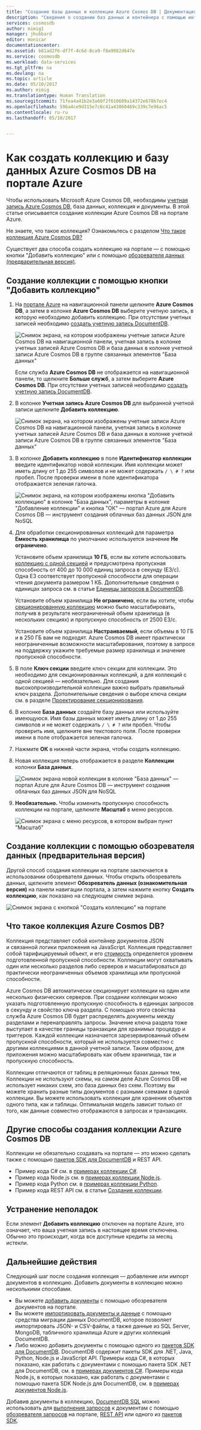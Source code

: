 ```yaml
---
title: "Создание базы данных и коллекции Azure Cosmos DB | Документация Майкрософт"
description: "Сведения о создании баз данных и контейнера с помощью интерактивного портала служб Azure Cosmos DB, облачной базы данных документов. Получите бесплатную пробную  версию сегодня."
services: cosmosdb
author: mimig1
manager: jhubbard
editor: monicar
documentationcenter: 
ms.assetid: b81ad2f6-df7f-4c6d-8ca9-f8a9982d647e
ms.service: cosmosdb
ms.workload: data-services
ms.tgt_pltfrm: na
ms.devlang: na
ms.topic: article
ms.date: 05/10/2017
ms.author: mimig
ms.translationtype: Human Translation
ms.sourcegitcommit: 71fea4a41b2e3a60f2f610609a14372e678b7ec4
ms.openlocfilehash: 596a4ce9d315e7c6c41a43860469c339c7e96ac5
ms.contentlocale: ru-ru
ms.lasthandoff: 05/10/2017


---
```

# <a name="how-to-create-an-azure-cosmos-db-collection-and-database-using-the-azure-portal"></a>Как создать коллекцию и базу данных Azure Cosmos DB на портале Azure
Чтобы использовать Microsoft Azure Cosmos DB, необходимы [учетная запись Azure Cosmos DB](documentdb-create-account.md), база данных, коллекция и документы. В этой статье описывается создание коллекции Azure Cosmos DB на портале Azure.

Не знаете, что такое коллекция? Ознакомьтесь с разделом [Что такое коллекция Azure Cosmos DB?](#what-is-a-documentdb-collection)

Существует два способа создать коллекцию на портале — с помощью кнопки "Добавить коллекцию" или с помощью [обозревателя данных (предварительная версия)](#data-explorer).

## <a name="create-a-colletion-using-add-collection-button"></a>Создание коллекции с помощью кнопки "Добавить коллекцию"

1. На [портале Azure](https://portal.azure.com/) на навигационной панели щелкните **Azure Cosmos DB**, а затем в колонке **Azure Cosmos DB** выберите учетную запись, в которую необходимо добавить коллекцию. При отсутствии учетных записей необходимо [создать учетную запись DocumentDB](documentdb-create-account.md).

   ![Снимок экрана, на котором изображены учетные записи Azure Cosmos DB на навигационной панели, учетная запись в колонке учетных записей Azure Cosmos DB и база данных в колонке учетной записи Azure Cosmos DB в группе связанных элементов "База данных"](./media/documentdb-create-collection/docdb-database-creation-1-2.png)

   Если служба **Azure Cosmos DB** не отображается на навигационной панели, то щелкните **Больше служб**, а затем выберите **Azure Cosmos DB**. При отсутствии учетных записей необходимо [создать учетную запись DocumentDB](documentdb-create-account.md).
2. В колонке **Учетная запись Azure Cosmos DB** для выбранной учетной записи щелкните **Добавить коллекцию**.

    ![Снимок экрана, на котором изображены учетные записи Azure Cosmos DB на навигационной панели, учетная запись в колонке учетных записей Azure Cosmos DB и база данных в колонке учетной записи Azure Cosmos DB в группе связанных элементов "База данных"](./media/documentdb-create-collection/docdb-database-creation-3.png)
3. В колонке **Добавить коллекцию** в поле **Идентификатор коллекции** введите идентификатор новой коллекции. Имя коллекции может иметь длину от 1 до 255 символов и не может содержать `/ \ # ?` или пробел. После проверки имени в поле идентификатора отображается зеленая галочка.

    ![Снимок экрана, на котором изображены кнопка "Добавить коллекцию" в колонке "База данных", параметры в колонке "Добавление коллекции" и кнопка "ОК" — портал Azure для Azure Cosmos DB — инструмент создания облачных баз данных JSON для NoSQL](./media/documentdb-create-collection/docdb-collection-creation-5-8.png)
4. Для обработки секционированных коллекций для параметра **Емкость хранилища** по умолчанию используется значение **Не ограничено**.

    Установите объем хранилища **10 ГБ**, если вы хотите использовать [коллекцию с одной секцией](documentdb-partition-data.md#single-partition-and-partitioned-collections) и предусмотрена пропускная способность от 400 до 10 000 единиц запроса в секунду (ЕЗ/с). Одна ЕЗ соответствует пропускной способности для операции чтения документа размером 1 КБ. Дополнительные сведения о единицах запроса см. в статье [Единицы запросов в DocumentDB](documentdb-request-units.md).

    Установите объем хранилища **Не ограничено**, если вы хотите, чтобы [секционированную коллекцию](documentdb-partition-data.md#single-partition-and-partitioned-collections) можно было масштабировать, получив в результате неограниченный объем хранилища (в нескольких секциях) и пропускную способность от 2500 ЕЗ/с.

    Установите объем хранилища **Настраиваемый**, если объемы в 10 ГБ и в 250 ГБ вам не подходят. Azure Cosmos DB имеет практически неограниченные возможности масштабирования, поэтому в запросе на поддержку укажите требуемые размер хранилища и значение пропускной способности.

6. В поле **Ключ секции** введите ключ секции для коллекции. Это необходимо для секционированных коллекций, а для коллекций с одной секцией — необязательно. Для создания высокопроизводительной коллекции важно выбрать правильный ключ раздела. Дополнительные сведения о выборе ключа секции см. в разделе [Проектирование секционирования](../cosmos-db/partition-data.md#designing-for-partitioning).
7. В колонке **База данных** создайте базу данных или используйте имеющуюся. Имя базы данных может иметь длину от 1 до 255 символов и не может содержать `/ \ # ?` или пробел. Чтобы проверить имя, щелкните вне текстового поля. После проверки имени в поле отображается зеленая галочка.
8. Нажмите **ОК** в нижней части экрана, чтобы создать коллекцию.
9. Новая коллекция теперь отображается в разделе **Коллекции** колонки **База данных**.

    ![Снимок экрана новой коллекции в колонке "База данных" — портал Azure для Azure Cosmos DB — инструмент создания облачных баз данных JSON для NoSQL](./media/documentdb-create-collection/docdb-collection-creation-9.png)
10. **Необязательно.** Чтобы изменить пропускную способность коллекции на портале, щелкните **Масштаб** в меню ресурсов.

    ![Снимок экрана с меню ресурсов, в котором выбран пункт "Масштаб"](./media/documentdb-create-collection/docdb-collection-creation-scale.png)

<a id="data-explorer"></a>
## <a name="create-a-collection-by-using-data-explorer-preview"></a>Создание коллекции с помощью обозревателя данных (предварительная версия)

Другой способ создания коллекции на портале заключается в использовании обозревателя данных. Чтобы открыть обозреватель данных, щелкните элемент **Обозреватель данных (ознакомительная версия)** на панели навигации портала, а затем нажмите кнопку **Создать коллекцию**, как показано на следующем снимке экрана.

 ![Снимок экрана с кнопкой "Создать коллекцию" на портале](./media/documentdb-create-collection/azure-documentdb-data-explorer.png)


## <a name="what-is-an-azure-cosmos-db-collection"></a>Что такое коллекция Azure Cosmos DB?
Коллекция представляет собой контейнер документов JSON и связанной логики приложения на JavaScript. Коллекция представляет собой тарифицируемый объект, и его [стоимость](documentdb-performance-levels.md) определяется уровнем подготовленной пропускной способности. Коллекции могут охватывать один или несколько разделов либо серверов и масштабироваться до практически неограниченных объемов хранилища или пропускной способности.

Azure Cosmos DB автоматически секционирует коллекции на один или несколько физических серверов. При создании коллекции можно указать подготовленную пропускную способность в единицах запросов в секунду и свойство ключа раздела. С помощью этого свойства служба Azure Cosmos DB будет распределять документы между разделами и перенаправлять запросы. Значение ключа раздела тоже выступает в качестве границы транзакции для хранимых процедур и триггеров. Каждой коллекции назначается зарезервированный объем пропускной способности, который не используется совместно с другими коллекциями в данной учетной записи. Таким образом, для приложения можно масштабировать как объем хранилища, так и пропускную способность.

Коллекции отличаются от таблиц в реляционных базах данных тем, Коллекции не используют схемы, на самом деле Azure Cosmos DB не использует никаких схем, это база данных без схем. Поэтому вы можете хранить разные типы документов с разными схемами в одной коллекции. Вы можете использовать коллекции для хранения объектов одного типа, как и таблицы. Оптимальная модель зависит только от того, как данные совместно отображаются в запросах и транзакциях.

## <a name="other-ways-to-create-an-azure-cosmos-db-collection"></a>Другие способы создания коллекции Azure Cosmos DB
Коллекции не обязательно создавать на портале — это можно сделать также с помощью [пакетов SDK для DocumentDB](documentdb-sdk-dotnet.md) и REST API.

* Пример кода C# см. в [примерах коллекции C#](documentdb-dotnet-samples.md#collection-examples).
* Пример кода Node.js см. в [примерах коллекции Node.js](documentdb-nodejs-samples.md#collection-examples).
* Пример кода Python см. в [примерах коллекции Python](documentdb-python-samples.md#collection-examples).
* Пример кода REST API см. в статье [Создание коллекции](https://msdn.microsoft.com/library/azure/mt489078.aspx).

## <a name="troubleshooting"></a>Устранение неполадок
Если элемент **Добавить коллекцию** отключен на портале Azure, это означает, что ваша учетная запись в настоящее время отключена. Обычно это происходит, когда все доступные кредиты за месяц истекли.    

## <a name="next-steps"></a>Дальнейшие действия
Следующий шаг после создания коллекция — добавление или импорт документов в коллекцию. Добавить документы в коллекцию можно несколькими способами.

* Вы можете [добавить документы](documentdb-view-json-document-explorer.md) с помощью обозревателя документов на портале.
* Вы можете [импортировать документы и данные](documentdb-import-data.md) с помощью средства миграции данных DocumentDB, которое позволяет импортировать JSON- и CSV-файлы, а также данные из SQL Server, MongoDB, табличного хранилища Azure и других коллекций DocumentDB.
* Либо можно добавить документы с помощью одного из [пакетов SDK для DocumentDB](documentdb-sdk-dotnet.md). DocumentDB содержит пакеты SDK для .NET, Java, Python, Node.js и JavaScript API. Примеры кода C#, в которых показано, как работать с документами с помощью пакета SDK .NET для DocumentDB, см. в [примерах документов C#](documentdb-dotnet-samples.md#document-examples). Примеры кода Node.js, в которых показано, как работать с документами с помощью пакета SDK Node.js для DocumentDB, см. в [примерах документов Node.js](documentdb-nodejs-samples.md#document-examples).

Добавив документы в коллекцию, [DocumentDB SQL](documentdb-sql-query.md) можно использовать для [выполнения запросов](documentdb-sql-query.md#ExecutingSqlQueries) к документам с помощью [обозревателя запросов](documentdb-query-collections-query-explorer.md) на портале, [REST API](https://msdn.microsoft.com/library/azure/dn781481.aspx) или одного из [пакетов SDK](documentdb-sdk-dotnet.md). 

